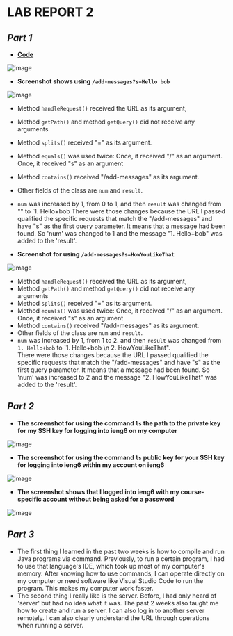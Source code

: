 # **LAB REPORT 2**

## ***Part 1***
- [**Code**](https://maynhile13105.github.io/CSE15L-LabReport2/StringServer.java)

![image](https://github.com/maynhile13105/CSE15L-LabReport2/assets/146885739/6108db57-8119-4b0e-bac8-d68b4737e386)


- **Screenshot shows using `/add-messages?s=Hello bob`**
  
![image](https://github.com/maynhile13105/CSE15L-LabReport2/assets/146885739/190b5d9d-e53d-40e0-a6e8-477545fe8af5)

- Method `handleRequest()` received the URL as its argument,
- Method `getPath()` and method `getQuery()` did not receive any arguments
- Method `splits()` received "=" as its argument.
- Method `equals()` was used twice: Once, it received "/" as an argument. Once, it received "s" as an argument
- Method `contains()` received "/add-messages" as its argument.
- Other fields of the class are `num` and `result`.
- `num` was increased by 1, from 0 to 1, and then `result` was changed from "" to `1. Hello+bob 
There were those changes because the URL I passed qualified the specific requests that match the "/add-messages" and have "s" as the first query parameter. It means that a message had been found. So 'num' was changed to 1 and the message "1. Hello+bob" was added to the 'result'. 

- **Screenshot for using `/add-messages?s=HowYouLikeThat`**
  
![image](https://github.com/maynhile13105/CSE15L-LabReport2/assets/146885739/b8a55ee4-e645-4f27-a9e3-ee02c1e35b3f)

- Method `handleRequest()` received the URL as its argument,
- Method `getPath()` and method `getQuery()` did not receive any arguments
- Method `splits()` received "=" as its argument.
- Method `equals()` was used twice: Once, it received "/" as an argument. Once, it received "s" as an argument
- Method `contains()` received "/add-messages" as its argument.
- Other fields of the class are `num` and `result`.
-  `num` was increased by 1, from 1 to 2. and then `result` was changed from `1. Hello+bob` to `1. Hello+bob \n 2. HowYouLikeThat".  
There were those changes because the URL I passed qualified the specific requests that match the "/add-messages" and have "s" as the first query parameter. It means that a message had been found. So 'num' was increased to 2 and the message "2. HowYouLikeThat" was added to the 'result'.

## ***Part 2***
- **The screenshot for using the command `ls` the path to the private key for my SSH key for logging into ieng6 on my computer**

![image](https://github.com/maynhile13105/CSE15L-LabReport2/assets/146885739/fe8041b7-9d95-4e83-ac62-bc8c0ab7c71b)

- **The screenshot for using the command `ls`  public key for your SSH key for logging into ieng6 within my account on ieng6**
  
![image](https://github.com/maynhile13105/CSE15L-LabReport2/assets/146885739/7ff80cb9-f128-4a07-a818-b30b4fcea311)

- **The screenshot shows that I logged into ieng6 with my course-specific account without being asked for a password**
  
![image](https://github.com/maynhile13105/CSE15L-LabReport2/assets/146885739/abffeaa3-47d7-4691-8b66-db7e266033fd)

## ***Part 3***
- The first thing I learned in the past two weeks is how to compile and run Java programs via command. Previously, to run a certain program, I had to use that language's IDE, which took up most of my computer's memory. After knowing how to use commands, I can operate directly on my computer or need software like Visual Studio Code to run the program. This makes my computer work faster.
- The second thing I really like is the server. Before, I had only heard of 'server' but had no idea what it was. The past 2 weeks also taught me how to create and run a server. I can also log in to another server remotely. I can also clearly understand the URL through operations when running a server.
